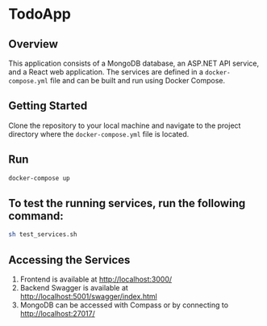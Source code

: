 # TodoApp

## Overview
This application consists of a MongoDB database, an ASP.NET API service, and a React web application. The services are defined in a `docker-compose.yml` file and can be built and run using Docker Compose.

## Getting Started
Clone the repository to your local machine and navigate to the project directory where the `docker-compose.yml` file is located.

## Run

```bash
docker-compose up
```

## To test the running services, run the following command:

```bash
sh test_services.sh
```

## Accessing the Services
1. Frontend is available at <http://localhost:3000/>
2. Backend Swagger is available at <http://localhost:5001/swagger/index.html>
3. MongoDB can be accessed with Compass or by connecting to <http://localhost:27017/>
